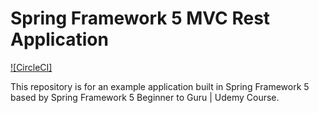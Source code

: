 # Spring Framework 5 MVC Rest Application
[![CircleCI]](https://circleci.com/gh/SpectraPhantom/spring5-mvc-rest.svg?style=svg)

This repository is for an example application built in Spring Framework 5 based by Spring Framework 5 Beginner to Guru | Udemy Course. 
